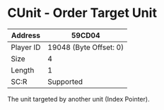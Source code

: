 #  CUnit - Order Target Unit
Address   | 59CD04
----------|-------------
Player ID | 19048 (Byte Offset: 0)
Size 	  | 4
Length 	  | 1
SC:R      | Supported

The unit targeted by another unit (Index Pointer).
